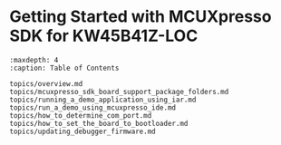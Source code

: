 # Getting Started with MCUXpresso SDK for KW45B41Z-LOC


```{tocTree}
:maxdepth: 4
:caption: Table of Contents

topics/overview.md
topics/mcuxpresso_sdk_board_support_package_folders.md
topics/running_a_demo_application_using_iar.md
topics/run_a_demo_using_mcuxpresso_ide.md
topics/how_to_determine_com_port.md
topics/how_to_set_the_board_to_bootloader.md
topics/updating_debugger_firmware.md
```